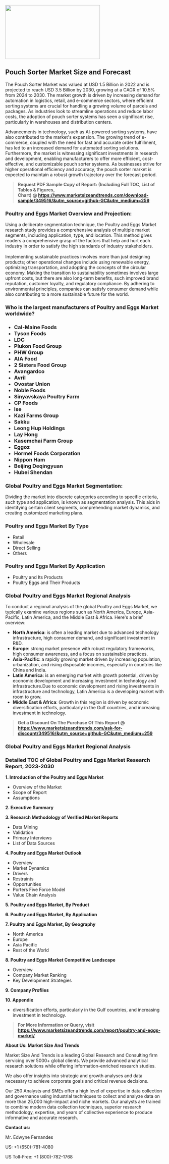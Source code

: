 <p><img class="alignnone size-medium wp-image-20088" src="https://ffe5etoiles.com/wp-content/uploads/2024/12/MST1-300x171.png" alt="" width="300" height="171" /></p><h2>Pouch Sorter Market Size and Forecast</h2><p>The Pouch Sorter Market was valued at USD 1.5 Billion in 2022 and is projected to reach USD 3.5 Billion by 2030, growing at a CAGR of 10.5% from 2024 to 2030. The market growth is driven by increasing demand for automation in logistics, retail, and e-commerce sectors, where efficient sorting systems are crucial for handling a growing volume of parcels and packages. As industries look to streamline operations and reduce labor costs, the adoption of pouch sorter systems has seen a significant rise, particularly in warehouses and distribution centers.</p><p>Advancements in technology, such as AI-powered sorting systems, have also contributed to the market's expansion. The growing trend of e-commerce, coupled with the need for fast and accurate order fulfillment, has led to an increased demand for automated sorting solutions. Furthermore, the market is witnessing significant investments in research and development, enabling manufacturers to offer more efficient, cost-effective, and customizable pouch sorter systems. As businesses strive for higher operational efficiency and accuracy, the pouch sorter market is expected to maintain a robust growth trajectory over the forecast period.</p></p><blockquote id="" class=""><strong>Request PDF Sample Copy of Report: (Including Full TOC, List of Tables &amp; Figures, Chart)&nbsp;@&nbsp;<strong><a href="https://www.marketsizeandtrends.com/download-sample/349516/&utm_source=github-GC&utm_medium=259" target="_blank">https://www.marketsizeandtrends.com/download-sample/349516/&utm_source=github-GC&utm_medium=259</a></strong></strong></blockquote><h3 id="" class="">Poultry and Eggs Market&nbsp;Overview and Projection:</h3><p id="" class="">Using a deliberate segmentation technique, the Poultry and Eggs Market research study provides a comprehensive analysis of multiple market segments, including application, type, and location. This method gives readers a comprehensive grasp of the factors that help and hurt each industry in order to satisfy the high standards of industry stakeholders. <br /> <br />Implementing sustainable practices involves more than just designing products; other operational changes include using renewable energy, optimizing transportation, and adopting the concepts of the circular economy. Making the transition to sustainability sometimes involves large upfront costs, but there are also long-term benefits, such improved brand reputation, customer loyalty, and regulatory compliance. By adhering to environmental principles, companies can satisfy consumer demand while also contributing to a more sustainable future for the world.</p><h3 id="" class="">Who is the largest manufacturers of&nbsp;Poultry and Eggs Market worldwide?</h3><h3 class=""><p><ul><li>Cal-Maine Foods </li><li> Tyson Foods </li><li> LDC </li><li> Plukon Food Group </li><li> PHW Group </li><li> AIA Food </li><li> 2 Sisters Food Group </li><li> Avangardco </li><li> Avril </li><li> Ovostar Union </li><li> Noble Foods </li><li> Sinyavskaya Poultry Farm </li><li> CP Foods </li><li> Ise </li><li> Kazi Farms Group </li><li> Sakku </li><li> Leong Hup Holdings </li><li> Lay Hong </li><li> Kasemchai Farm Group </li><li> Eggoz </li><li> Hormel Foods Corporation </li><li> Nippon Ham </li><li> Beijing Deqingyuan </li><li> Hubei Shendan</li></ul></p></h3><h3 id="" class="">Global&nbsp;Poultry and Eggs Market Segmentation:</h3><p id="" class="">Dividing the market into discrete categories according to specific criteria, such type and application, is known as segmentation analysis. This aids in identifying certain client segments, comprehending market dynamics, and creating customized marketing plans.</p><h3 id="" class="">Poultry and Eggs Market&nbsp;By Type</h3><p><p><ul><li>Retail</li><li> Wholesale</li><li> Direct Selling</li><li> Others</p></li></ul></p></p><h3 id="" class="">Poultry and Eggs Market&nbsp;By Application</h3><p class=""><p><ul><li>Poultry and Its Products</li><li> Poultry Eggs and Their Products</li></ul></p></p><h3 id="" class="">Global Poultry and Eggs Market Regional Analysis</h3><p id="" class="">To conduct a regional analysis of the global Poultry and Eggs Market, we typically examine various regions such as North America, Europe, Asia-Pacific, Latin America, and the Middle East &amp; Africa. Here's a brief overview:</p><ul><li><strong>North America</strong>: is often a leading market due to advanced technology infrastructure, high consumer demand, and significant investment in R&amp;D.</li><li><strong>Europe</strong>: strong market presence with robust regulatory frameworks, high consumer awareness, and a focus on sustainable practices.</li><li><strong>Asia-Pacific</strong>: a rapidly growing market driven by increasing population, urbanization, and rising disposable incomes, especially in countries like China and India.</li><li><strong>Latin America</strong>: is an emerging market with growth potential, driven by economic development and increasing investment in technology and infrastructure.Due to economic development and rising investments in infrastructure and technology, Latin America is a developing market with room to grow.</li><li><strong>Middle East &amp; Africa</strong>: Growth in this region is driven by economic diversification efforts, particularly in the Gulf countries, and increasing investment in technology.</li></ul><blockquote id="" class=""><strong>Get a Discount On The Purchase Of This Report @ <strong><a href="https://www.marketsizeandtrends.com/ask-for-discount/349516/&utm_source=github-GC&utm_medium=259" target="_blank">https://www.marketsizeandtrends.com/ask-for-discount/349516/&utm_source=github-GC&utm_medium=259</a></strong></strong></blockquote><h3 id="" class="">Global Poultry and Eggs Market Regional Analysis</h3><h3 id="" class="">Detailed TOC of Global Poultry and Eggs Market Research Report, 2023-2030</h3><p id="" class=""><strong>1. Introduction of the Poultry and Eggs Market</strong></p><ul><li>Overview of the Market</li><li>Scope of Report</li><li>Assumptions</li></ul><p id="" class=""><strong>2. Executive Summary</strong></p><p id="" class=""><strong>3. Research Methodology of Verified Market Reports</strong></p><ul><li>Data Mining</li><li>Validation</li><li>Primary Interviews</li><li>List of Data Sources</li></ul><p id="" class=""><strong>4. Poultry and Eggs Market Outlook</strong></p><ul><li>Overview</li><li>Market Dynamics</li><li>Drivers</li><li>Restraints</li><li>Opportunities</li><li>Porters Five Force Model</li><li>Value Chain Analysis</li></ul><p id="" class=""><strong>5. Poultry and Eggs Market, By Product</strong></p><p id="" class=""><strong>6. Poultry and Eggs Market, By Application</strong></p><p id="" class=""><strong>7. Poultry and Eggs Market, By Geography</strong></p><ul><li>North America</li><li>Europe</li><li>Asia Pacific</li><li>Rest of the World</li></ul><p id="" class=""><strong>8. Poultry and Eggs Market Competitive Landscape</strong></p><ul><li>Overview</li><li>Company Market Ranking</li><li>Key Development Strategies</li></ul><p id="" class=""><strong>9. Company Profiles</strong></p><p id="" class=""><strong>10. Appendix</strong></p><ul><li>diversification efforts, particularly in the Gulf countries, and increasing investment in technology.</li></ul><blockquote id="" class=""><strong>For More Information or Query, visit <strong><strong><a href="https://www.marketsizeandtrends.com/report/poultry-and-eggs-market/" target="_blank">https://www.marketsizeandtrends.com/report/poultry-and-eggs-market/</a></strong></strong></strong></blockquote><p id="" class=""><strong>About Us: Market Size And Trends</strong></p><p id="" class="">Market Size And Trends is a leading Global Research and Consulting firm servicing over 5000+ global clients. We provide advanced analytical research solutions while offering information-enriched research studies.</p><p id="" class="">We also offer insights into strategic and growth analyses and data necessary to achieve corporate goals and critical revenue decisions.</p><p id="" class="">Our 250 Analysts and SMEs offer a high level of expertise in data collection and governance using industrial techniques to collect and analyze data on more than 25,000 high-impact and niche markets. Our analysts are trained to combine modern data collection techniques, superior research methodology, expertise, and years of collective experience to produce informative and accurate research.</p><p id="" class=""><strong>Contact us:</strong></p><p id="" class="">Mr. Edwyne Fernandes</p><p id="" class="">US: +1 (650)-781-4080</p><p id="" class="">US Toll-Free: +1 (800)-782-1768</p>
